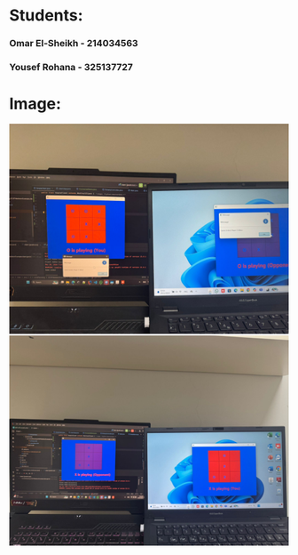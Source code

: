 # Students:
### Omar El-Sheikh - 214034563
### Yousef Rohana - 325137727

# Image:

![pic1](pic1.jpg)
![pic2](pic2.jpg)